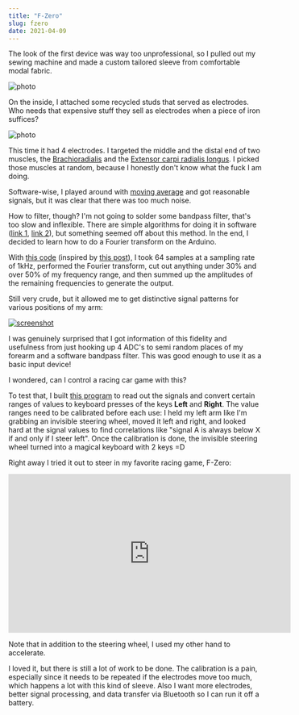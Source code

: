 ```yaml
---
title: "F-Zero"
slug: fzero
date: 2021-04-09
---
```


The look of the first device was way too unprofessional, so I pulled out my
sewing machine and made a custom tailored sleeve from comfortable modal fabric.

![photo](/img/prototypes/p2.jpg)

On the inside, I attached some recycled studs that served as electrodes. Who
needs that expensive stuff they sell as electrodes when a piece of iron
suffices?

![photo](/img/prototypes/p2_inside.jpg)

This time it had 4 electrodes.  I targeted the middle and the distal end of two
muscles, the [Brachioradialis](https://en.wikipedia.org/wiki/Brachioradialis)
and the [Extensor carpi radialis
longus](https://en.wikipedia.org/wiki/Extensor_carpi_radialis_longus_muscle).
I picked those muscles at random, because I honestly don't know what the fuck I
am doing.

Software-wise, I played around with [moving average](https://codeberg.org/hut/psylink/src/branch/master/experimental/2_steering_wheel/ReadAnalogVoltage2.ino)
and got reasonable signals, but it was clear that there was too much noise.

How to filter, though?  I'm not going to solder some bandpass filter, that's
too slow and inflexible.  There are simple algorithms for doing it in software
([link 1](https://en.wikipedia.org/w/index.php?title=High-pass_filter&oldid=1012587592#Algorithmic_implementation),
[link 2](https://www.norwegiancreations.com/2016/03/arduino-tutorial-simple-high-pass-band-pass-and-band-stop-filtering/)),
but something seemed off about this method.  In the end, I decided to learn how
to do a Fourier transform on the Arduino.

With [this code](https://codeberg.org/hut/psylink/src/branch/master/experimental/2_steering_wheel/TestFFT2.ino)
(inspired by [this post](https://www.norwegiancreations.com/2017/08/what-is-fft-and-how-can-you-implement-it-on-an-arduino/)),
I took 64 samples at a sampling rate of 1kHz, performed the Fourier transform,
cut out anything under 30% and over 50% of my frequency range, and then summed
up the amplitudes of the remaining frequencies to generate the output.

Still very crude, but it allowed me to get distinctive signal patterns for
various positions of my arm:

[![screenshot](/img/blog/2021-04-10_testfft2.thumb.jpg)](/img/blog/2021-04-10_testfft2.png)

I was genuinely surprised that I got information of this fidelity and
usefulness from just hooking up 4 ADC's to semi random places of my forearm and
a software bandpass filter.  This was good enough to use it as a basic input
device!

I wondered, can I control a racing car game with this?

To test that, I built [this program](https://codeberg.org/hut/psylink/src/branch/master/experimental/2_steering_wheel/readserial.py)
to read out the signals and convert certain ranges of values to keyboard
presses of the keys **Left** and **Right**.  The value ranges need to be
calibrated before each use:  I held my left arm like I'm grabbing an invisible
steering wheel, moved it left and right, and looked hard at the signal values
to find correlations like "signal A is always below X if and only if I steer
left".  Once the calibration is done, the invisible steering wheel turned into
a magical keyboard with 2 keys =D

Right away I tried it out to steer in my favorite racing game, F-Zero:

<iframe width="560" height="315" sandbox="allow-same-origin allow-scripts allow-popups" title="PsyLink 2 Demo" src="https://peertube.linuxrocks.online/videos/embed/65711ae3-77e4-4f67-8ca9-a7cfe8919d83" frameborder="0" allowfullscreen></iframe>

Note that in addition to the steering wheel, I used my other hand to
accelerate.

I loved it, but there is still a lot of work to be done.  The calibration is a
pain, especially since it needs to be repeated if the electrodes move too much,
which happens a lot with this kind of sleeve.  Also I want more electrodes,
better signal processing, and data transfer via Bluetooth so I can run it off a
battery.
